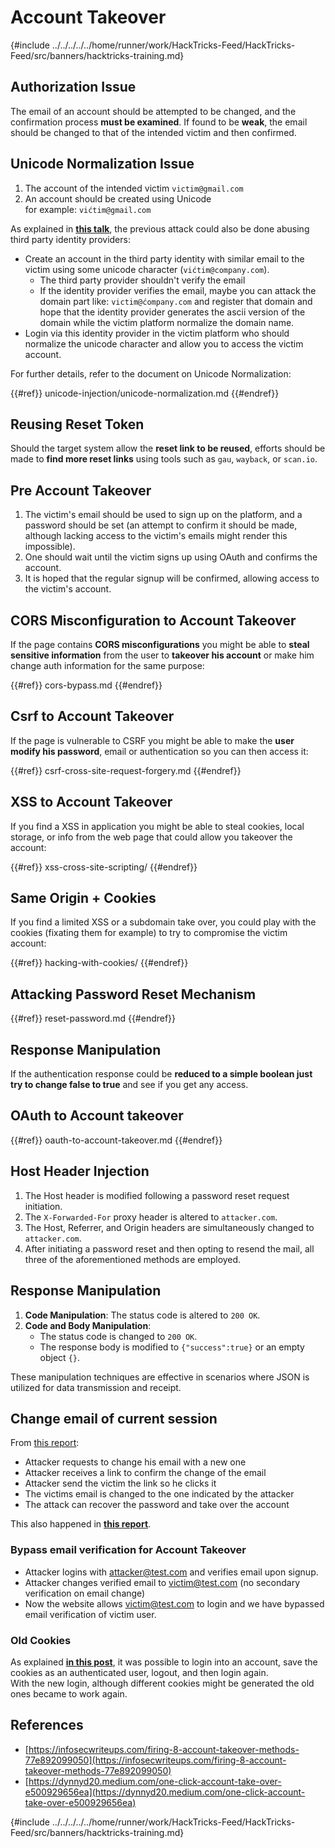 # Account Takeover

{#include ../../../../../home/runner/work/HackTricks-Feed/HackTricks-Feed/src/banners/hacktricks-training.md}

## **Authorization Issue**

The email of an account should be attempted to be changed, and the confirmation process **must be examined**. If found to be **weak**, the email should be changed to that of the intended victim and then confirmed.

## **Unicode Normalization Issue**

1. The account of the intended victim `victim@gmail.com`
2. An account should be created using Unicode\
   for example: `vićtim@gmail.com`

As explained in [**this talk**](https://www.youtube.com/watch?v=CiIyaZ3x49c), the previous attack could also be done abusing third party identity providers:

- Create an account in the third party identity with similar email to the victim using some unicode character (`vićtim@company.com`).
  - The third party provider shouldn't verify the email
  - If the identity provider verifies the email, maybe you can attack the domain part like: `victim@ćompany.com` and register that domain and hope that the identity provider generates the ascii version of the domain while the victim platform normalize the domain name.
- Login via this identity provider in the victim platform who should normalize the unicode character and allow you to access the victim account.

For further details, refer to the document on Unicode Normalization:

{{#ref}}
unicode-injection/unicode-normalization.md
{{#endref}}

## **Reusing Reset Token**

Should the target system allow the **reset link to be reused**, efforts should be made to **find more reset links** using tools such as `gau`, `wayback`, or `scan.io`.

## **Pre Account Takeover**

1. The victim's email should be used to sign up on the platform, and a password should be set (an attempt to confirm it should be made, although lacking access to the victim's emails might render this impossible).
2. One should wait until the victim signs up using OAuth and confirms the account.
3. It is hoped that the regular signup will be confirmed, allowing access to the victim's account.

## **CORS Misconfiguration to Account Takeover**

If the page contains **CORS misconfigurations** you might be able to **steal sensitive information** from the user to **takeover his account** or make him change auth information for the same purpose:

{{#ref}}
cors-bypass.md
{{#endref}}

## **Csrf to Account Takeover**

If the page is vulnerable to CSRF you might be able to make the **user modify his password**, email or authentication so you can then access it:

{{#ref}}
csrf-cross-site-request-forgery.md
{{#endref}}

## **XSS to Account Takeover**

If you find a XSS in application you might be able to steal cookies, local storage, or info from the web page that could allow you takeover the account:

{{#ref}}
xss-cross-site-scripting/
{{#endref}}

## **Same Origin + Cookies**

If you find a limited XSS or a subdomain take over, you could play with the cookies (fixating them for example) to try to compromise the victim account:

{{#ref}}
hacking-with-cookies/
{{#endref}}

## **Attacking Password Reset Mechanism**

{{#ref}}
reset-password.md
{{#endref}}

## **Response Manipulation**

If the authentication response could be **reduced to a simple boolean just try to change false to true** and see if you get any access.

## OAuth to Account takeover

{{#ref}}
oauth-to-account-takeover.md
{{#endref}}

## Host Header Injection

1. The Host header is modified following a password reset request initiation.
2. The `X-Forwarded-For` proxy header is altered to `attacker.com`.
3. The Host, Referrer, and Origin headers are simultaneously changed to `attacker.com`.
4. After initiating a password reset and then opting to resend the mail, all three of the aforementioned methods are employed.

## Response Manipulation

1. **Code Manipulation**: The status code is altered to `200 OK`.
2. **Code and Body Manipulation**:
   - The status code is changed to `200 OK`.
   - The response body is modified to `{"success":true}` or an empty object `{}`.

These manipulation techniques are effective in scenarios where JSON is utilized for data transmission and receipt.

## Change email of current session

From [this report](https://dynnyd20.medium.com/one-click-account-take-over-e500929656ea):

- Attacker requests to change his email with a new one
- Attacker receives a link to confirm the change of the email
- Attacker send the victim the link so he clicks it
- The victims email is changed to the one indicated by the attacker
- The attack can recover the password and take over the account

This also happened in [**this report**](https://dynnyd20.medium.com/one-click-account-take-over-e500929656ea).


### Bypass email verification for Account Takeover
- Attacker logins with attacker@test.com and verifies email upon signup.
- Attacker changes verified email to victim@test.com (no secondary verification on email change)
- Now the website allows victim@test.com to login and we have bypassed email verification of victim user.

### Old Cookies

As explained [**in this post**](https://medium.com/@niraj1mahajan/uncovering-the-hidden-vulnerability-how-i-found-an-authentication-bypass-on-shopifys-exchange-cc2729ea31a9), it was possible to login into an account, save the cookies as an authenticated user, logout, and then login again.\
With the new login, although different cookies might be generated the old ones became to work again.

## References

- [https://infosecwriteups.com/firing-8-account-takeover-methods-77e892099050](https://infosecwriteups.com/firing-8-account-takeover-methods-77e892099050)
- [https://dynnyd20.medium.com/one-click-account-take-over-e500929656ea](https://dynnyd20.medium.com/one-click-account-take-over-e500929656ea)

{#include ../../../../../home/runner/work/HackTricks-Feed/HackTricks-Feed/src/banners/hacktricks-training.md}


